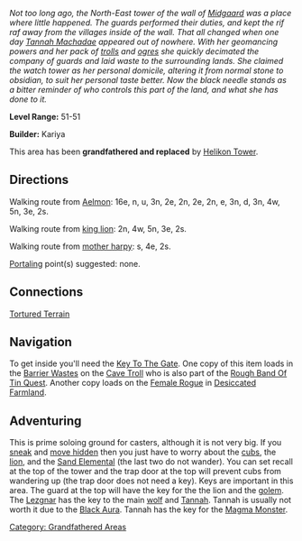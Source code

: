 *Not too long ago, the North-East tower of the wall of
[Midgaard](:Category:_Midgaard.md "wikilink") was a place where little
happened. The guards performed their duties, and kept the rif raf away
from the villages inside of the wall. That all changed when one day
[Tannah Machadae](Tannah_Machadae.md "wikilink") appeared out of
nowhere. With her geomancing powers and her pack of
[trolls](Trolls.md "wikilink") and [ogres](Ogres.md "wikilink") she
quickly decimated the company of guards and laid waste to the
surrounding lands. She claimed the watch tower as her personal domicile,
altering it from normal stone to obsidian, to suit her personal taste
better. Now the black needle stands as a bitter reminder of who controls
this part of the land, and what she has done to it.*

**Level Range:** 51-51

**Builder:** Kariya

This area has been **grandfathered and replaced** by [Helikon
Tower](:Category:Helikon_Tower.md "wikilink").

## Directions

Walking route from [Aelmon](Aelmon.md "wikilink"): 16e, n, u, 3n, 2e,
2n, 2e, 2n, e, 3n, d, 3n, 4w, 5n, 3e, 2s.

Walking route from [king lion](King_Lion.md "wikilink"): 2n, 4w, 5n, 3e,
2s.

Walking route from [mother harpy](Mother_Harpy.md "wikilink"): s, 4e,
2s.

[Portaling](Portal.md "wikilink") point(s) suggested: none.

## Connections

[Tortured Terrain](:Category:Tortured_Terrain.md "wikilink")

## Navigation

To get inside you'll need the [Key To The
Gate](Key_To_The_Gate "wikilink"). One copy of this item loads in the
[Barrier Wastes](:Category:Barrier_Wastes.md "wikilink") on the [Cave
Troll](Cave_Troll "wikilink") who is also part of the [Rough Band Of Tin
Quest](Rough_Band_Of_Tin_Quest "wikilink"). Another copy loads on the
[Female Rogue](Female_Rogue "wikilink") in [Desiccated
Farmland](:Category:Desiccated_Farmland.md "wikilink").

## Adventuring

This is prime soloing ground for casters, although it is not very big.
If you [sneak](Sneak.md "wikilink") and [move
hidden](Move_Hidden.md "wikilink") then you just have to worry about the
[cubs](Quicksilver_Wolf_Cub.md "wikilink"), the
[lion](Mithril_Lion.md "wikilink"), and the [Sand
Elemental](Sand_Elemental "wikilink") (the last two do not wander). You
can set recall at the top of the tower and the trap door at the top will
prevent cubs from wandering up (the trap door does not need a key). Keys
are important in this area. The guard at the top will have the key for
the the lion and the [golem](Rock_Golem.md "wikilink"). The
[Lezgnar](Lezgnar "wikilink") has the key to the main
[wolf](Quicksilver_Wolf.md "wikilink") and
[Tannah](Tannah_Machadae.md "wikilink"). Tannah is usually not worth it
due to the [Black Aura](Black_Aura "wikilink"). Tannah has the key for
the [Magma Monster](Magma_Monster "wikilink").

[Category: Grandfathered
Areas](Category:_Grandfathered_Areas "wikilink")
